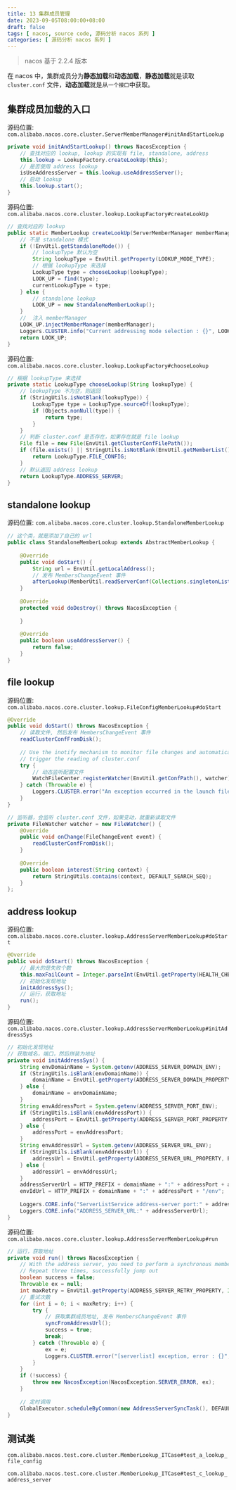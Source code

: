 ```yaml
---
title: 13 集群成员管理
date: 2023-09-05T08:00:00+08:00
draft: false
tags: [ nacos, source code, 源码分析 nacos 系列 ]
categories: [ 源码分析 nacos 系列 ]
---
```


> nacos 基于 2.2.4 版本

在 nacos 中，集群成员分为**静态加载**和**动态加载**，**静态加载**就是读取 `cluster.conf` 文件，**动态加载**就是从`一个接口`中获取。

## 集群成员加载的入口

源码位置: `com.alibaba.nacos.core.cluster.ServerMemberManager#initAndStartLookup`

```java
private void initAndStartLookup() throws NacosException {
    // 查找对应的 lookup, lookup 的实现有 file, standalone, address
    this.lookup = LookupFactory.createLookUp(this);
    // 是否使用 address lookup
    isUseAddressServer = this.lookup.useAddressServer();
    // 启动 lookup
    this.lookup.start();
}
```

源码位置: `com.alibaba.nacos.core.cluster.lookup.LookupFactory#createLookUp`

```java
// 查找对应的 lookup
public static MemberLookup createLookUp(ServerMemberManager memberManager) throws NacosException {
    // 不是 standalone 模式
    if (!EnvUtil.getStandaloneMode()) {
        // lookupType 默认为空
        String lookupType = EnvUtil.getProperty(LOOKUP_MODE_TYPE);
        // 根据 lookupType 来选择
        LookupType type = chooseLookup(lookupType);
        LOOK_UP = find(type);
        currentLookupType = type;
    } else {
        // standalone lookup 
        LOOK_UP = new StandaloneMemberLookup();
    }
    //  注入 memberManager
    LOOK_UP.injectMemberManager(memberManager);
    Loggers.CLUSTER.info("Current addressing mode selection : {}", LOOK_UP.getClass().getSimpleName());
    return LOOK_UP;
}
```

源码位置: `com.alibaba.nacos.core.cluster.lookup.LookupFactory#chooseLookup`

```java
// 根据 lookupType 来选择
private static LookupType chooseLookup(String lookupType) {
    // lookupType 不为空，则返回
    if (StringUtils.isNotBlank(lookupType)) {
        LookupType type = LookupType.sourceOf(lookupType);
        if (Objects.nonNull(type)) {
            return type;
        }
    }
    // 判断 cluster.conf 是否存在，如果存在就是 file lookup
    File file = new File(EnvUtil.getClusterConfFilePath());
    if (file.exists() || StringUtils.isNotBlank(EnvUtil.getMemberList())) {
        return LookupType.FILE_CONFIG;
    }
    // 默认返回 address lookup
    return LookupType.ADDRESS_SERVER;
}
```


## standalone lookup

源码位置: `com.alibaba.nacos.core.cluster.lookup.StandaloneMemberLookup`

```java
// 这个类，就是添加了自己的 url
public class StandaloneMemberLookup extends AbstractMemberLookup {
    
    @Override
    public void doStart() {
        String url = EnvUtil.getLocalAddress();
        // 发布 MembersChangeEvent 事件
        afterLookup(MemberUtil.readServerConf(Collections.singletonList(url)));
    }
    
    @Override
    protected void doDestroy() throws NacosException {
    
    }
    
    @Override
    public boolean useAddressServer() {
        return false;
    }
}
```

## file lookup

源码位置: `com.alibaba.nacos.core.cluster.lookup.FileConfigMemberLookup#doStart`

```java
@Override
public void doStart() throws NacosException {
    // 读取文件, 然后发布 MembersChangeEvent 事件
    readClusterConfFromDisk();
    
    // Use the inotify mechanism to monitor file changes and automatically
    // trigger the reading of cluster.conf
    try {
        // 动态监听配置文件
        WatchFileCenter.registerWatcher(EnvUtil.getConfPath(), watcher);
    } catch (Throwable e) {
        Loggers.CLUSTER.error("An exception occurred in the launch file monitor : {}", e.getMessage());
    }
}

// 监听器，会监听 cluster.conf 文件，如果变动，就重新读取文件
private FileWatcher watcher = new FileWatcher() {
    @Override
    public void onChange(FileChangeEvent event) {
        readClusterConfFromDisk();
    }
    
    @Override
    public boolean interest(String context) {
        return StringUtils.contains(context, DEFAULT_SEARCH_SEQ);
    }
};
```

## address lookup 

源码位置: `com.alibaba.nacos.core.cluster.lookup.AddressServerMemberLookup#doStart`

```java
@Override
public void doStart() throws NacosException {
    // 最大的是失败个数
    this.maxFailCount = Integer.parseInt(EnvUtil.getProperty(HEALTH_CHECK_FAIL_COUNT_PROPERTY, DEFAULT_HEALTH_CHECK_FAIL_COUNT));
    // 初始化发现地址
    initAddressSys();
    // 运行，获取地址
    run();
}
```

源码位置: `com.alibaba.nacos.core.cluster.lookup.AddressServerMemberLookup#initAddressSys`

```java
// 初始化发现地址
// 获取域名，端口，然后拼装为地址
private void initAddressSys() {
    String envDomainName = System.getenv(ADDRESS_SERVER_DOMAIN_ENV);
    if (StringUtils.isBlank(envDomainName)) {
        domainName = EnvUtil.getProperty(ADDRESS_SERVER_DOMAIN_PROPERTY, DEFAULT_SERVER_DOMAIN);
    } else {
        domainName = envDomainName;
    }
    String envAddressPort = System.getenv(ADDRESS_SERVER_PORT_ENV);
    if (StringUtils.isBlank(envAddressPort)) {
        addressPort = EnvUtil.getProperty(ADDRESS_SERVER_PORT_PROPERTY, DEFAULT_SERVER_POINT);
    } else {
        addressPort = envAddressPort;
    }
    String envAddressUrl = System.getenv(ADDRESS_SERVER_URL_ENV);
    if (StringUtils.isBlank(envAddressUrl)) {
        addressUrl = EnvUtil.getProperty(ADDRESS_SERVER_URL_PROPERTY, EnvUtil.getContextPath() + "/" + "serverlist");
    } else {
        addressUrl = envAddressUrl;
    }
    addressServerUrl = HTTP_PREFIX + domainName + ":" + addressPort + addressUrl;
    envIdUrl = HTTP_PREFIX + domainName + ":" + addressPort + "/env";
    
    Loggers.CORE.info("ServerListService address-server port:" + addressPort);
    Loggers.CORE.info("ADDRESS_SERVER_URL:" + addressServerUrl);
}
```

源码位置: `com.alibaba.nacos.core.cluster.lookup.AddressServerMemberLookup#run`

```java
// 运行，获取地址
private void run() throws NacosException {
    // With the address server, you need to perform a synchronous member node pull at startup
    // Repeat three times, successfully jump out
    boolean success = false;
    Throwable ex = null;
    int maxRetry = EnvUtil.getProperty(ADDRESS_SERVER_RETRY_PROPERTY, Integer.class, DEFAULT_SERVER_RETRY_TIME);
    // 重试次数
    for (int i = 0; i < maxRetry; i++) {
        try {
            // 获取集群成员地址, 发布 MembersChangeEvent 事件
            syncFromAddressUrl();
            success = true;
            break;
        } catch (Throwable e) {
            ex = e;
            Loggers.CLUSTER.error("[serverlist] exception, error : {}", ExceptionUtil.getAllExceptionMsg(ex));
        }
    }
    if (!success) {
        throw new NacosException(NacosException.SERVER_ERROR, ex);
    }
    
    // 定时调用
    GlobalExecutor.scheduleByCommon(new AddressServerSyncTask(), DEFAULT_SYNC_TASK_DELAY_MS);
}
```

## 测试类

`com.alibaba.nacos.test.core.cluster.MemberLookup_ITCase#test_a_lookup_file_config`

`com.alibaba.nacos.test.core.cluster.MemberLookup_ITCase#test_c_lookup_address_server`

